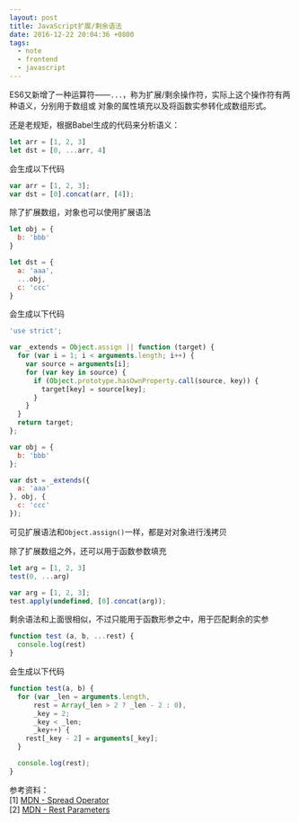 ```yaml
---
layout: post
title: JavaScript扩展/剩余语法
date: 2016-12-22 20:04:36 +0800
tags:
  - note
  - frontend
  - javascript
---
```


ES6又新增了一种运算符——`...`，称为扩展/剩余操作符，实际上这个操作符有两种语义，分别用于数组或
对象的属性填充以及将函数实参转化成数组形式。

还是老规矩，根据Babel生成的代码来分析语义：

```js
let arr = [1, 2, 3]
let dst = [0, ...arr, 4]
```

会生成以下代码

```js
var arr = [1, 2, 3];
var dst = [0].concat(arr, [4]);
```

除了扩展数组，对象也可以使用扩展语法

```js
let obj = {
  b: 'bbb'
}

let dst = {
  a: 'aaa',
  ...obj,
  c: 'ccc'
}
```

会生成以下代码

```js
'use strict';

var _extends = Object.assign || function (target) {
  for (var i = 1; i < arguments.length; i++) {
    var source = arguments[i];
    for (var key in source) {
      if (Object.prototype.hasOwnProperty.call(source, key)) {
        target[key] = source[key];
      }
    }
  }
  return target;
};

var obj = {
  b: 'bbb'
};

var dst = _extends({
  a: 'aaa'
}, obj, {
  c: 'ccc'
});
```

可见扩展语法和`Object.assign()`一样，都是对对象进行浅拷贝

除了扩展数组之外，还可以用于函数参数填充

```js
let arg = [1, 2, 3]
test(0, ...arg)
```

```js
var arg = [1, 2, 3];
test.apply(undefined, [0].concat(arg));
```

剩余语法和上面很相似，不过只能用于函数形参之中，用于匹配剩余的实参

```js
function test (a, b, ...rest) {
  console.log(rest)
}
```

会生成以下代码

```js
function test(a, b) {
  for (var _len = arguments.length,
      rest = Array(_len > 2 ? _len - 2 : 0),
      _key = 2;
      _key < _len;
      _key++) {
    rest[_key - 2] = arguments[_key];
  }

  console.log(rest);
}
```

参考资料：  
[1] [MDN - Spread Operator](https://developer.mozilla.org/en-US/docs/Web/JavaScript/Reference/Operators/Spread_operator)  
[2] [MDN - Rest Parameters](https://developer.mozilla.org/en-US/docs/Web/JavaScript/Reference/Functions/rest_parameters)  
